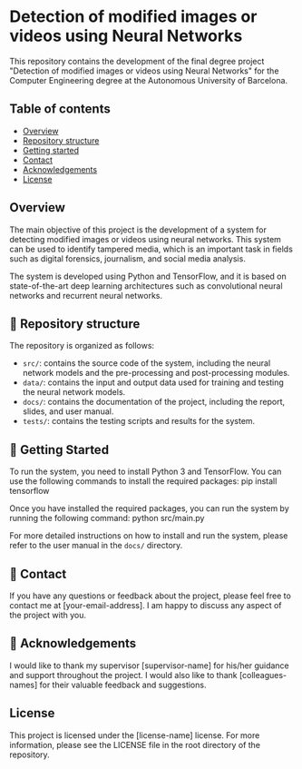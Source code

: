 # Detection of modified images or videos using Neural Networks

This repository contains the development of the final degree project "Detection of modified images or videos using Neural Networks" for the Computer Engineering degree at the Autonomous University of Barcelona.

## Table of contents

- [Overview](#overview)
- [Repository structure](#repository-structure)
- [Getting started](#getting-started)
- [Contact](#contact)
- [Acknowledgements](#acknowledgements)
- [License](#license)

## Overview

The main objective of this project is the development of a system for detecting modified images or videos using neural networks. This system can be used to identify tampered media, which is an important task in fields such as digital forensics, journalism, and social media analysis.

The system is developed using Python and TensorFlow, and it is based on state-of-the-art deep learning architectures such as convolutional neural networks and recurrent neural networks.

## :key: Repository structure

The repository is organized as follows:

- `src/`: contains the source code of the system, including the neural network models and the pre-processing and post-processing modules.
- `data/`: contains the input and output data used for training and testing the neural network models.
- `docs/`: contains the documentation of the project, including the report, slides, and user manual.
- `tests/`: contains the testing scripts and results for the system.

## 	:toolbox: Getting Started

To run the system, you need to install Python 3 and TensorFlow. You can use the following commands to install the required packages:
pip install tensorflow

Once you have installed the required packages, you can run the system by running the following command:
python src/main.py


For more detailed instructions on how to install and run the system, please refer to the user manual in the `docs/` directory.

## :handshake: Contact

If you have any questions or feedback about the project, please feel free to contact me at [your-email-address]. I am happy to discuss any aspect of the project with you.

## :gem: Acknowledgements

I would like to thank my supervisor [supervisor-name] for his/her guidance and support throughout the project. I would also like to thank [colleagues-names] for their valuable feedback and suggestions.

## License

This project is licensed under the [license-name] license. For more information, please see the LICENSE file in the root directory of the repository.

